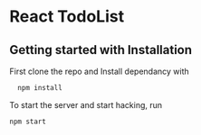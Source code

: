 # React TodoList

## Getting started with Installation

First clone the repo and
Install dependancy with

```bash
  npm install
```

To start the server and start hacking, run

```
npm start
```
